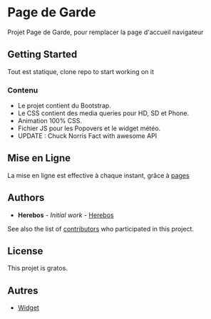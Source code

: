 # Page de Garde

Projet Page de Garde, pour remplacer la page d'accueil navigateur

## Getting Started

Tout est statique, clone repo to start working on it

### Contenu

* Le projet contient du Bootstrap.
* Le CSS contient des media queries pour HD, SD et Phone.
* Animation 100% CSS.
* Fichier JS pour les Popovers et le widget météo.
* UPDATE : Chuck Norris Fact with awesome API

## Mise en Ligne

La mise en ligne est effective à chaque instant, grâce à [pages](https://pages.github.com/)

## Authors

* **Herebos** - *Initial work* - [Herebos](https://github.com/Herebos)

See also the list of [contributors](https://github.com/your/project/contributors) who participated in this project.

## License

This projet is gratos.

## Autres
* [Widget](https://weatherwidget.io/)

